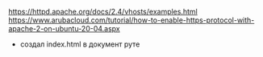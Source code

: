 https://httpd.apache.org/docs/2.4/vhosts/examples.html
https://www.arubacloud.com/tutorial/how-to-enable-https-protocol-with-apache-2-on-ubuntu-20-04.aspx

+ создал index.html в документ руте 

